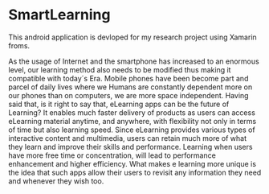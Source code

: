 # SmartLearning
This android application is devloped for my research  project using Xamarin froms. 

As the usage of Internet and the smartphone has increased to an enormous level,
our learning method also needs to be modified thus making it compatible with today´s Era. 
Mobile phones have been become part and parcel of daily lives where we Humans are constantly dependent more on our phones than on computers, 
we are more space independent. Having said that, is it right to say that, eLearning apps can be the future of Learning? 
It enables much faster delivery of products as users can access eLearning material anytime, and anywhere, 
with flexibility not only in terms of time but also learning speed. Since eLearning provides various types of interactive content and multimedia, 
users can retain much more of what they learn and improve their skills and performance. Learning when users have more free time or concentration,
will lead to performance enhancement and higher efficiency.
What makes e learning more unique is the idea that such apps allow their users to revisit any information they need and whenever they wish too.

